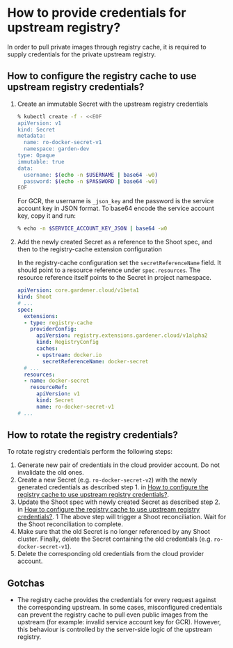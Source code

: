 # How to provide credentials for upstream registry?

In order to pull private images through registry cache, it is required to supply credentials for the private upstream registry.

## How to configure the registry cache to use upstream registry credentials?

1. Create an immutable Secret with the upstream registry credentials

   ```bash
   % kubectl create -f - <<EOF
   apiVersion: v1
   kind: Secret
   metadata:
     name: ro-docker-secret-v1
     namespace: garden-dev
   type: Opaque
   immutable: true
   data:
     username: $(echo -n $USERNAME | base64 -w0)
     password: $(echo -n $PASSWORD | base64 -w0)
   EOF
   ```

   For GCR, the username is `_json_key` and the password is the service account key in JSON format. To base64 encode the service account key, copy it and run:
   ```bash
   % echo -n $SERVICE_ACCOUNT_KEY_JSON | base64 -w0
   ```

1. Add the newly created Secret as a reference to the Shoot spec, and then to the registry-cache extension configuration

   In the registry-cache configuration set the `secretReferenceName` field. It should point to a resource reference under `spec.resources`. The resource reference itself points to the Secret in project namespace.

   ```yaml
   apiVersion: core.gardener.cloud/v1beta1
   kind: Shoot
   # ...
   spec:
     extensions:
     - type: registry-cache
       providerConfig:
         apiVersion: registry.extensions.gardener.cloud/v1alpha2
         kind: RegistryConfig
         caches:
         - upstream: docker.io
           secretReferenceName: docker-secret
     # ...
     resources:
     - name: docker-secret
       resourceRef:
         apiVersion: v1
         kind: Secret
         name: ro-docker-secret-v1
   # ...
   ```

## How to rotate the registry credentials?

To rotate registry credentials perform the following steps:
1. Generate new pair of credentials in the cloud provider account. Do not invalidate the old ones.
1. Create a new Secret (e.g. `ro-docker-secret-v2`) with the newly generated credentials as described step 1. in [How to configure the registry cache to use upstream registry credentials?](#how-to-configure-the-registry-cache-to-use-upstream-registry-credentials).
1. Update the Shoot spec with newly created Secret as described step 2. in [How to configure the registry cache to use upstream registry credentials?](#how-to-configure-the-registry-cache-to-use-upstream-registry-credentials).
1 The above step will trigger a Shoot reconciliation. Wait for the Shoot reconciliation to complete.
1. Make sure that the old Secret is no longer referenced by any Shoot cluster. Finally, delete the Secret containing the old credentials (e.g. `ro-docker-secret-v1`).
1. Delete the corresponding old credentials from the cloud provider account.

## Gotchas

- The registry cache provides the credentials for every request against the corresponding upstream. In some cases, misconfigured credentials can prevent the registry cache to pull even public images from the upstream (for example:  invalid service account key for GCR). However, this behaviour is controlled by the server-side logic of the upstream registry.
